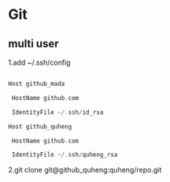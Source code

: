 # Git

## multi user

1.add ~/.ssh/config

```c

Host github_mada

 HostName github.com

 IdentityFile ~/.ssh/id_rsa

Host github_quheng

 HostName github.com

 IdentityFile ~/.ssh/quheng_rsa

```

2.git clone git@github_quheng:quheng/repo.git